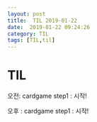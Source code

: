 ```yaml
---
layout: post
title:  TIL 2019-01-22
date:  2019-01-22 09:24:26
category: TIL
tags: [TIL,til]
---
```


# TIL

오전:  cardgame step1 : 시작!



오후 :  cardgame step1 : 시작!

